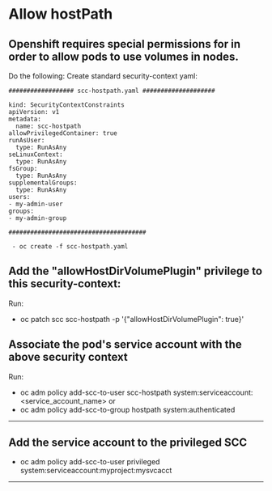 # Allow hostPath

## Openshift requires special permissions for in order to allow pods to use volumes in nodes.

Do the following:
Create standard security-context yaml:
    
    ################## scc-hostpath.yaml ####################
    
    kind: SecurityContextConstraints
    apiVersion: v1
    metadata:
      name: scc-hostpath
    allowPrivilegedContainer: true
    runAsUser:
      type: RunAsAny
    seLinuxContext:
      type: RunAsAny
    fsGroup:
      type: RunAsAny
    supplementalGroups:
      type: RunAsAny
    users:
    - my-admin-user
    groups:
    - my-admin-group
    
    ######################################
    
     - oc create -f scc-hostpath.yaml

## Add the "allowHostDirVolumePlugin" privilege to this security-context:
Run:
   - oc patch scc scc-hostpath -p '{"allowHostDirVolumePlugin": true}'

## Associate the pod's service account with the above security context
Run:
   - oc adm policy add-scc-to-user scc-hostpath system:serviceaccount:<service_account_name>
   or
   - oc adm policy add-scc-to-group hostpath system:authenticated
     
     
  ------------------------------------------------------------------------------------------------------------------
## Add the service account to the privileged SCC ####
   - oc adm policy add-scc-to-user privileged system:serviceaccount:myproject:mysvcacct
  
  ------------------------------------------------------------------------------------------------------------------
